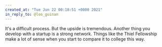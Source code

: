 ```yaml
---
created_at: "Tue Jun 22 00:18:51 +0000 2021"
in_reply_to: @leo_guinan
---
```


It's a difficult process. But the upside is tremendous. Another thing you develop with a startup is a strong network. Things like the Thiel Fellowship make a lot of sense when you start to compare it to college this way.